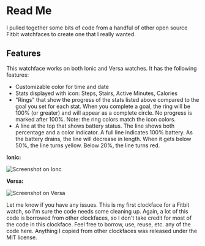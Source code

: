 # Read Me

I pulled together some bits of code from a handful of other open source Fitbit watchfaces to create one that I really wanted.

## Features
This watchface works on both Ionic and Versa watches. It has the following features:

- Customizable color for time and date
- Stats displayed with icon: Steps, Stairs, Active Minutes, Calories
- "Rings" that show the progress of the stats listed above compared to the goal you set for each stat. When you complete a goal, the ring will be 100% (or greater) and will appear as a complete circle. No progress is marked after 100%. Note: the ring colors match the icon colors.
- A line at the top that shows battery status. The line shows both percentage and a color indicator. A full line indicates 100% battery. As the battery drains, the line will decrease in length. When it gets below 50%, the line turns yellow. Below 20%, the line turns red.

**Ionic:**

![Screenshot on Ionc](https://github.com/smplifenathan/minimal-rings/blob/master/Activity-Rings-screenshot%20ionic.png)

**Versa:**

![Screenshot on Versa](https://github.com/smplifenathan/minimal-rings/blob/master/Activity-Rings-screenshot%20versa.png)

Let me know if you have any issues. This is my first clockface for a Fitbit watch, so I'm sure the code needs some cleaning up. Again, a lot of this code is borrowed from other clockfaces, so I don't take credit for most of the code in this clockface. Feel free to borrow, use, reuse, etc. any of the code here. Anything I copied from other clockfaces was released under the MIT license.
